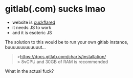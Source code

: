 # gitlab(.com) sucks lmao

* website is [cuckflared](https://codeberg.org/qorg11/stop_cloudflare)
* it needs JS to work
* and it is esoteric JS

The solution to this would be to run your own gitlab instance, buuuuuuuuuuuuut...

>\><https://docs.gitlab.com/charts/installation/>  
>\> 8vCPU and 30GB of RAM is recommended

What in the actual fuck?
